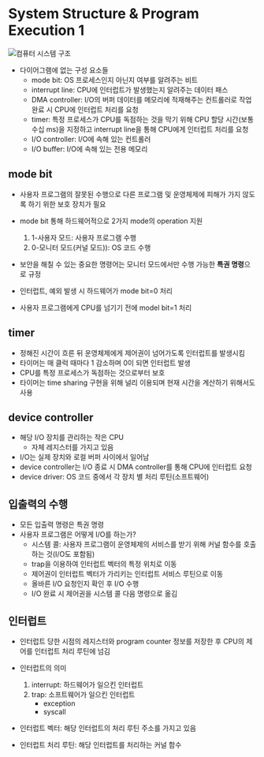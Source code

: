 # System Structure & Program Execution 1

![컴퓨터 시스템 구조](https://bournetocode.com/projects/AQA_A_Theory/pages/img/Computer-Components.png)

* 다이어그램에 없는 구성 요소들
    * mode bit: OS 프로세스인지 아닌지 여부를 알려주는 비트
    * interrupt line: CPU에 인터럽트가 발생했는지 알려주는 데이터 패스
    * DMA controller: I/O의 버퍼 데이터를 메모리에 적재해주는 컨트롤러로 작업 완료 시 CPU에 인터럽트 처리를 요청
    * timer: 특정 프로세스가 CPU를 독점하는 것을 막기 위해 CPU 할당 시간(보통 수십 ms)을 지정하고 interrupt line을 통해 CPU에게 인터럽트 처리를 요청
    * I/O controller: I/O에 속해 있는 컨트롤러
    * I/O buffer: I/O에 속해 있는 전용 메모리

## mode bit

* 사용자 프로그램의 잘못된 수행으로 다른 프로그램 및 운영체제에 피해가 가지 않도록 하기 위한 보호 장치가 필요

* mode bit 통해 하드웨어적으로 2가지 mode의 operation 지원
    1. 1-사용자 모드: 사용자 프로그램 수행
    2. 0-모니터 모드(커널 모드)): OS 코드 수행

* 보안을 해칠 수 있는 중요한 명령어는 모니터 모드에서만 수행 가능한 **특권 명령**으로 규정
* 인터럽트, 예외 발생 시 하드웨어가 mode bit=0 처리
* 사용자 프로그램에게 CPU를 넘기기 전에 model bit=1 처리

## timer

* 정해진 시간이 흐른 뒤 운영체제에게 제어권이 넘어가도록 인터럽트를 발생시킴
* 타이머는 매 클럭 때마다 1 감소하며 0이 되면 인터럽트 발생
* CPU를 특정 프로세스가 독점하는 것으로부터 보호
* 타이머는 time sharing 구현을 위해 널리 이용되며 현재 시간을 계산하기 위해서도 사용

## device controller

* 해당 I/O 장치를 관리하는 작은 CPU
    * 자체 레지스터를 가지고 있음
* I/O는 실제 장치와 로컬 버퍼 사이에서 일어남
* device controller는 I/O 종료 시 DMA controller를 통해 CPU에 인터럽트 요청
* device driver: OS 코드 중에서 각 장치 별 처리 루틴(소프트웨어)

## 입출력의 수행

* 모든 입출력 명령은 특권 명령
* 사용자 프로그램은 어떻게 I/O를 하는가?
    * 시스템 콜: 사용자 프로그램이 운영체제의 서비스를 받기 위해 커널 함수를 호출하는 것(I/O도 포함됨)
    * trap을 이용하여 인터럽트 벡터의 특정 위치로 이동
    * 제어권이 인터럽트 벡터가 가리키는 인터럽트 서비스 루틴으로 이동
    * 올바른 I/O 요청인지 확인 후 I/O 수행
    * I/O 완료 시 제어권을 시스템 콜 다음 명령으로 옮김

## 인터럽트

* 인터럽트 당한 시점의 레지스터와 program counter 정보를 저장한 후 CPU의 제어를 인터럽트 처리 루틴에 넘김

* 인터럽트의 의미
    1. interrupt: 하드웨어가 일으킨 인터럽트
    2. trap: 소프트웨어가 일으킨 인터럽트
        * exception
        * syscall

* 인터럽트 벡터: 해당 인터럽트의 처리 루틴 주소를 가지고 있음
* 인터럽트 처리 루틴: 해당 인터럽트를 처리하는 커널 함수
